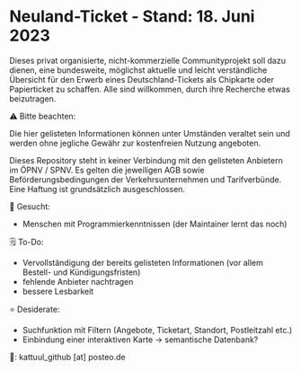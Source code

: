 # Neuland-Ticket - Stand: 18. Juni 2023
Dieses privat organisierte, nicht-kommerzielle Communityprojekt soll dazu dienen, eine bundesweite, möglichst aktuelle und leicht verständliche Übersicht für den Erwerb eines Deutschland-Tickets als Chipkarte oder Papierticket zu schaffen. Alle sind willkommen, durch ihre Recherche etwas beizutragen.

⚠️ Bitte beachten:

Die hier gelisteten Informationen können unter Umständen veraltet sein und werden ohne jegliche Gewähr zur kostenfreien Nutzung angeboten. 

Dieses Repository steht in keiner Verbindung mit den gelisteten Anbietern im ÖPNV / SPNV. Es gelten die jeweiligen AGB sowie Beförderungsbedingungen der Verkehrsunternehmen und Tarifverbünde. Eine Haftung ist grundsätzlich ausgeschlossen.


🔎 Gesucht: 
- Menschen mit Programmierkenntnissen (der Maintainer lernt das noch)

🗒️ To-Do: 
- Vervollständigung der bereits gelisteten Informationen (vor allem Bestell- und Kündigungsfristen)
- fehlende Anbieter nachtragen
- bessere Lesbarkeit

⭐ Desiderate: 
- Suchfunktion mit Filtern (Angebote, Ticketart, Standort, Postleitzahl etc.)
- Einbindung einer interaktiven Karte → semantische Datenbank?

📧: kattuul_github [at] posteo.de
